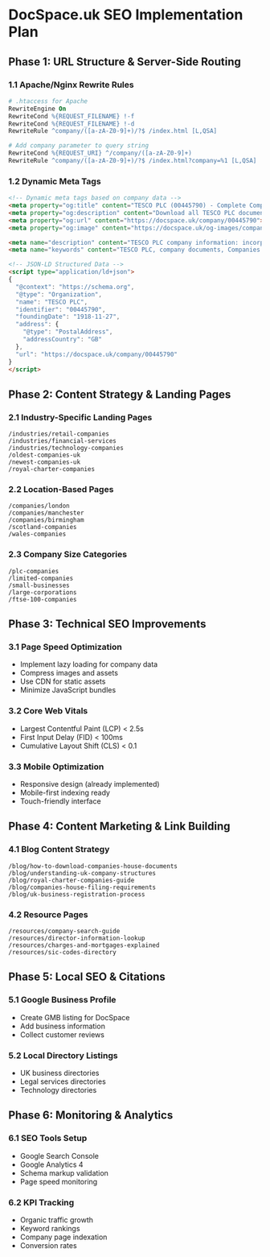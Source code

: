 # DocSpace.uk SEO Implementation Plan

## Phase 1: URL Structure & Server-Side Routing

### 1.1 Apache/Nginx Rewrite Rules
```apache
# .htaccess for Apache
RewriteEngine On
RewriteCond %{REQUEST_FILENAME} !-f
RewriteCond %{REQUEST_FILENAME} !-d
RewriteRule ^company/([a-zA-Z0-9]+)/?$ /index.html [L,QSA]

# Add company parameter to query string
RewriteCond %{REQUEST_URI} ^/company/([a-zA-Z0-9]+)
RewriteRule ^company/([a-zA-Z0-9]+)/?$ /index.html?company=%1 [L,QSA]
```

### 1.2 Dynamic Meta Tags
```html
<!-- Dynamic meta tags based on company data -->
<meta property="og:title" content="TESCO PLC (00445790) - Complete Company Documents | DocSpace">
<meta property="og:description" content="Download all TESCO PLC documents from Companies House. 106 years in business, active status, complete filing history available for £5.">
<meta property="og:url" content="https://docspace.uk/company/00445790">
<meta property="og:image" content="https://docspace.uk/og-images/company-00445790.png">

<meta name="description" content="TESCO PLC company information: incorporation date, directors, charges, filing history. Download complete Companies House documents instantly.">
<meta name="keywords" content="TESCO PLC, company documents, Companies House, 00445790, UK company filings">

<!-- JSON-LD Structured Data -->
<script type="application/ld+json">
{
  "@context": "https://schema.org",
  "@type": "Organization",
  "name": "TESCO PLC",
  "identifier": "00445790",
  "foundingDate": "1918-11-27",
  "address": {
    "@type": "PostalAddress",
    "addressCountry": "GB"
  },
  "url": "https://docspace.uk/company/00445790"
}
</script>
```

## Phase 2: Content Strategy & Landing Pages

### 2.1 Industry-Specific Landing Pages
```
/industries/retail-companies
/industries/financial-services
/industries/technology-companies
/oldest-companies-uk
/newest-companies-uk
/royal-charter-companies
```

### 2.2 Location-Based Pages
```
/companies/london
/companies/manchester
/companies/birmingham
/scotland-companies
/wales-companies
```

### 2.3 Company Size Categories
```
/plc-companies
/limited-companies
/small-businesses
/large-corporations
/ftse-100-companies
```

## Phase 3: Technical SEO Improvements

### 3.1 Page Speed Optimization
- Implement lazy loading for company data
- Compress images and assets
- Use CDN for static assets
- Minimize JavaScript bundles

### 3.2 Core Web Vitals
- Largest Contentful Paint (LCP) < 2.5s
- First Input Delay (FID) < 100ms
- Cumulative Layout Shift (CLS) < 0.1

### 3.3 Mobile Optimization
- Responsive design (already implemented)
- Mobile-first indexing ready
- Touch-friendly interface

## Phase 4: Content Marketing & Link Building

### 4.1 Blog Content Strategy
```
/blog/how-to-download-companies-house-documents
/blog/understanding-uk-company-structures
/blog/royal-charter-companies-guide
/blog/companies-house-filing-requirements
/blog/uk-business-registration-process
```

### 4.2 Resource Pages
```
/resources/company-search-guide
/resources/director-information-lookup
/resources/charges-and-mortgages-explained
/resources/sic-codes-directory
```

## Phase 5: Local SEO & Citations

### 5.1 Google Business Profile
- Create GMB listing for DocSpace
- Add business information
- Collect customer reviews

### 5.2 Local Directory Listings
- UK business directories
- Legal services directories
- Technology directories

## Phase 6: Monitoring & Analytics

### 6.1 SEO Tools Setup
- Google Search Console
- Google Analytics 4
- Schema markup validation
- Page speed monitoring

### 6.2 KPI Tracking
- Organic traffic growth
- Keyword rankings
- Company page indexation
- Conversion rates